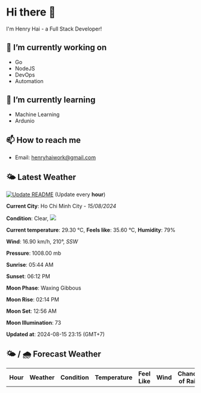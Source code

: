# Hi there 👋

I'm Henry Hai - a Full Stack Developer!

## 🔭 I’m currently working on

- Go
- NodeJS
- DevOps
- Automation

## 🌱 I’m currently learning

- Machine Learning
- Ardunio

## 📫 How to reach me

- Email: <henryhaiwork@gmail.com>

## 🌤️ Latest Weather
[![Update README](https://github.com/henry0hai/henry0hai/actions/workflows/udpateReadme.yml/badge.svg)](https://github.com/henry0hai/henry0hai/actions/workflows/udpateReadme.yml)
(Update every **hour**)
<!-- CURRENT_WEATHER:START -->
**Current City**: Ho Chi Minh City - *15/08/2024*

**Condition**: Clear, <img src="https://cdn.weatherapi.com/weather/64x64/night/113.png"/>

**Current temperature**: 29.30 °C, **Feels like**: 35.60 °C, **Humidity**: 79%

**Wind**: 16.90 km/h, 210°, *SSW*

**Pressure**: 1008.00 mb

**Sunrise**: 05:44 AM

**Sunset**: 06:12 PM

**Moon Phase**: Waxing Gibbous

**Moon Rise**: 02:14 PM

**Moon Set**: 12:56 AM

**Moon Illumination**: 73

**Updated at**: 2024-08-15 23:15 (GMT+7)<!-- CURRENT_WEATHER:END -->

## 🌤️ / 🌧️ Forecast Weather
<!-- FORECAST_WEATHER:START -->
<table>
		<tr>
			<th>Hour</th>
			<th>Weather</th>
			<th>Condition</th>
			<th>Temperature</th>
			<th>Feel Like</th>
			<th>Wind</th>
			<th>Chance of Rain</th>
		</tr>
</table>
<!-- FORECAST_WEATHER:END -->

